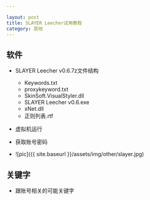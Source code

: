 ```yaml
---

layout: post
title: SLAYER Leecher试用教程
category: 其他
---
```



## 软件
- SLAYER Leecher v0.6.7z文件结构
    - Keywords.txt
    - proxykeyword.txt
    - SkinSoft.VisualStyler.dll
    - SLAYER Leecher v0.6.exe
    - xNet.dll
    - 正则列表.rtf

- 虚拟机运行

- 获取账号密码

- ![pic]({{ site.baseurl }}/assets/img/other/slayer.jpg)

## 关键字

- 跟账号相关的可能关键字
